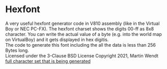 # Hexfont
A very useful hexfont generator code in V810 assembly (like in the Virtual Boy or NEC PC-FX).
The hexfont charset shows the digits 00-ff as 8x8 character. You can write the actual value of a byte (e.g. into the world map on VirtualBoy) and it gets displayed in hex digitis.\
The code to generate this font including the all the data is less than 256 Bytes long.\
Licensed under the 3-Clause BSD License Copyright 2021, Martin Wendt
[full character set that is being generated](https://martinwendt.de/2021/vbeat/hexfont.png)
